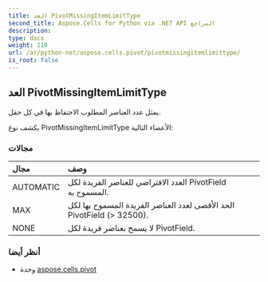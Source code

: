 ```yaml
---
title: العد PivotMissingItemLimitType
second_title: Aspose.Cells for Python via .NET API المراجع
description:
type: docs
weight: 210
url: /ar/python-net/aspose.cells.pivot/pivotmissingitemlimittype/
is_root: false
---
```

##  العد PivotMissingItemLimitType
يمثل عدد العناصر المطلوب الاحتفاظ بها في كل حقل.



يكشف نوع PivotMissingItemLimitType الأعضاء التالية:

###  مجالات
| مجال| وصف|
| :- | :- |
| AUTOMATIC | العدد الافتراضي للعناصر الفريدة لكل PivotField المسموح به.|
| MAX | الحد الأقصى لعدد العناصر الفريدة المسموح بها لكل PivotField (> 32500).|
| NONE | لا يسمح بعناصر فريدة لكل PivotField.|



###  أنظر أيضا
* وحدة [aspose.cells.pivot](..)
